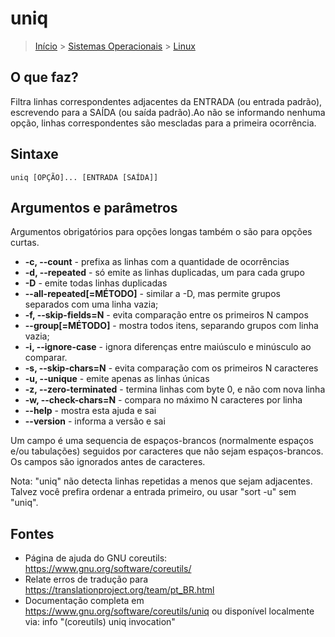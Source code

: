 uniq
===============

> [Início](index.md) > [Sistemas Operacionais](index.md#SistemasOperacionais) > [Linux](index.md#Linux)

O que faz?
----------------------

Filtra linhas correspondentes adjacentes da ENTRADA (ou entrada padrão), escrevendo para a SAÍDA (ou saída padrão).Ao não se informando nenhuma opção, linhas correspondentes são mescladas para a primeira ocorrência.

Sintaxe
----------------------

```uniq [OPÇÃO]... [ENTRADA [SAÍDA]]```

Argumentos e parâmetros
-----------------------------------

Argumentos obrigatórios para opções longas também o são para opções curtas.

* __-c, --count__ - prefixa as linhas com a quantidade de ocorrências
* __-d, --repeated__ - só emite as linhas duplicadas, um para cada grupo
* __-D__ - emite todas linhas duplicadas
* __--all-repeated[=MÉTODO]__ - similar a -D, mas permite grupos separados com uma linha vazia;
* __-f, --skip-fields=N__ - evita comparação entre os primeiros N campos
* __--group[=MÉTODO]__ - mostra todos itens, separando grupos com linha vazia;
* __-i, --ignore-case__ - ignora diferenças entre maiúsculo e minúsculo ao comparar.
* __-s, --skip-chars=N__ - evita comparação com os primeiros N caracteres
* __-u, --unique__ - emite apenas as linhas únicas
* __-z, --zero-terminated__ - termina linhas com byte 0, e não com nova linha
* __-w, --check-chars=N__ - compara no máximo N caracteres por linha
* __--help__ - mostra esta ajuda e sai
* __--version__ - informa a versão e sai

Um campo é uma sequencia de espaços-brancos (normalmente espaços e/ou tabulações) seguidos por caracteres que não sejam espaços-brancos. Os campos são ignorados antes de caracteres.

Nota: "uniq" não detecta linhas repetidas a menos que sejam adjacentes. Talvez você prefira ordenar a entrada primeiro, ou usar "sort -u" sem "uniq".

Fontes
----------------------

* Página de ajuda do GNU coreutils: <https://www.gnu.org/software/coreutils/>
* Relate erros de tradução para <https://translationproject.org/team/pt_BR.html>
* Documentação completa em <https://www.gnu.org/software/coreutils/uniq> ou disponível localmente via: info "(coreutils) uniq invocation"
